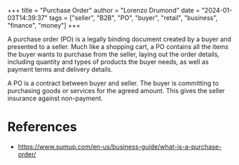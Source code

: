 +++
title = "Purchase Order"
author = "Lorenzo Drumond"
date = "2024-01-03T14:39:37"
tags = ["seller",  "B2B",  "PO",  "buyer",  "retail",  "business",  "finance",  "money"]
+++


A purchase order (PO) is a legally binding document created by a buyer and
presented to a seller. Much like a shopping cart, a PO contains all the items
the buyer wants to purchase from the seller, laying out the order details,
including quantity and types of products the buyer needs, as well as payment
terms and delivery details.

A PO is a contract between buyer and seller. The buyer is committing to
purchasing goods or services for the agreed amount. This gives the seller
insurance against non-payment.

# References
- https://www.sumup.com/en-us/business-guide/what-is-a-purchase-order/

